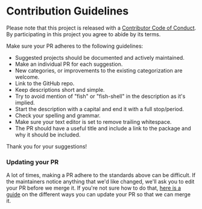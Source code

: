 # Contribution Guidelines

Please note that this project is released with a [Contributor Code of Conduct](CODE_OF_CONDUCT.md). By participating in this project you agree to abide by its terms.

Make sure your PR adheres to the following guidelines:

- Suggested projects should be documented and actively maintained.
- Make an individual PR for each suggestion.
- New categories, or improvements to the existing categorization are welcome.
- Link to the GitHub repo.
- Keep descriptions short and simple.
- Try to avoid mention of "fish" or "fish-shell" in the description as it's implied.
- Start the description with a capital and end it with a full stop/period.
- Check your spelling and grammar.
- Make sure your text editor is set to remove trailing whitespace.
- The PR should have a useful title and include a link to the package and why it should be included.

Thank you for your suggestions!

### Updating your PR

A lot of times, making a PR adhere to the standards above can be difficult. If the maintainers notice anything that we'd like changed, we'll ask you to edit your PR before we merge it. If you're not sure how to do that, [here is a guide](https://github.com/RichardLitt/docs/blob/master/amending-a-commit-guide.md) on the different ways you can update your PR so that we can merge it.
